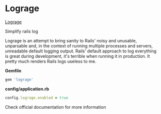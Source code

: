# Lograge

[Lograge](https://github.com/roidrage/lograge)

Simplify rails log

Lograge is an attempt to bring sanity to Rails' noisy and unusable, unparsable and, in the context of running multiple processes and servers, unreadable default logging output. Rails' default approach to log everything is great during development, it's terrible when running it in production. It pretty much renders Rails logs useless to me.


**Gemfile**
```ruby
gem 'lograge'
```

**config/application.rb**
```ruby
config.lograge.enabled = true
```

Check official documentation for more information

